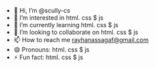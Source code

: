 - 👋 Hi, I’m @scully-cs
- 👀 I’m interested in html. css $ js
- 🌱 I’m currently learning html. css $ js
- 💞️ I’m looking to collaborate on html. css $ js
- 📫 How to reach me rayhanassagaf@gmail.com
- 😄 Pronouns: html. css $ js
- ⚡ Fun fact: html. css $ js

<!---
scully-cs/scully-cs is a ✨ special ✨ repository because its `README.md` (this file) appears on your GitHub profile.
You can click the Preview link to take a look at your changes.
--->
